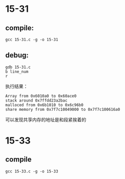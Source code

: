 # 15-31
## compile:
```
gcc 15-31.c -g -o 15-31
```

## debug:
```
gdb 15-31.c
b line_num
r
```
执行结果：
```
Array from 0x6010a0 to 0x60ace0
stack around 0x7ffdd23a2bac
malloced from 0x6b1010 to 0x6c96b0
share memory from 0x7f7c10049000 to 0x7f7c100616a0
```
可以发现共享内存的地址是和段紧挨着的

# 15-33
## compile
```
gcc 15-33.c -g -o 15-33
```